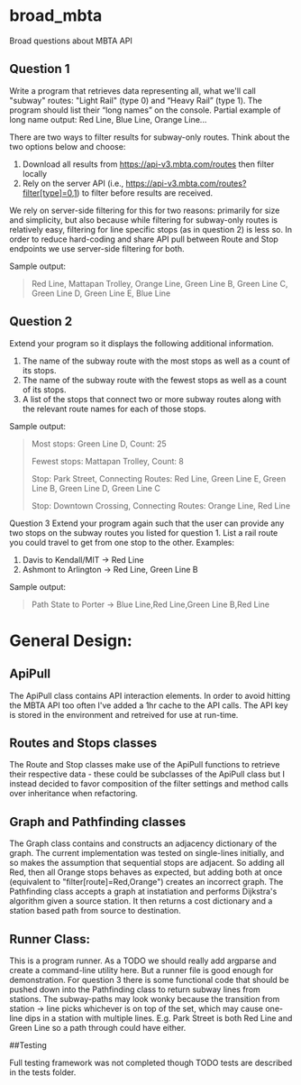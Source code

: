 # broad_mbta
Broad questions about MBTA API

## Question 1
Write a program that retrieves data representing all, what we'll call "subway" routes: "Light Rail" (type 0) and “Heavy Rail” (type 1). The program should list their “long names” on the console.
Partial example of long name output: Red Line, Blue Line, Orange Line...

There are two ways to filter results for subway-only routes. Think about the two options below and choose:
1. Download all results from https://api-v3.mbta.com/routes then filter locally
2. Rely on the server API (i.e., https://api-v3.mbta.com/routes?filter[type]=0,1) to filter before results
are received.

We rely on server-side filtering for this for two reasons: primarily for size and simplicity, but also because while filtering for subway-only routes is relatively easy, filtering for line specific stops (as in question 2) is less so. In order to reduce hard-coding and share API pull between Route and Stop endpoints we use server-side filtering for both. 


Sample output: 
> Red Line, Mattapan Trolley, Orange Line, Green Line B, Green Line C, Green Line D, Green Line E, Blue Line

## Question 2
Extend your program so it displays the following additional information.
1. The name of the subway route with the most stops as well as a count of its stops.
2. The name of the subway route with the fewest stops as well as a count of its stops.
3. A list of the stops that connect two or more subway routes along with the relevant route names for
each of those stops.

Sample output:
> Most stops: Green Line D, Count: 25
> 
> Fewest stops: Mattapan Trolley, Count: 8
> 
> Stop: Park Street, Connecting Routes: Red Line, Green Line E, Green Line B, Green Line D, Green Line C
> 
> Stop: Downtown Crossing, Connecting Routes: Orange Line, Red Line

Question 3
Extend your program again such that the user can provide any two stops on the subway routes you listed for
question 1.
List a rail route you could travel to get from one stop to the other. 
Examples:
1. Davis to Kendall/MIT -> Red Line
2. Ashmont to Arlington -> Red Line, Green Line B

Sample output:
> Path State to Porter -> Blue Line,Red Line,Green Line B,Red Line

# General Design:
## ApiPull
The ApiPull class contains API interaction elements. In order to avoid hitting the MBTA API too often I've added a 1hr cache to the API calls. The API key is stored in the environment and retreived for use at run-time. 

## Routes and Stops classes
The Route and Stop classes make use of the ApiPull functions to retrieve their respective data - these could be subclasses of the ApiPull class but I instead decided to favor composition of the filter settings and method calls over inheritance when refactoring. 

## Graph and Pathfinding classes
The Graph class contains and constructs an adjacency dictionary of the graph. The current implementation was tested on single-lines initially, and so makes the assumption that sequential stops are adjacent. So adding all Red, then all Orange stops behaves as expected, but adding both at once (equivalent to "filter[route]=Red,Orange") creates an incorrect graph. 
The Pathfinding class accepts a graph at instatiation and performs Dijkstra's algorithm given a source station. It then returns a cost dictionary and a station based path from source to destination.

## Runner Class:
This is a program runner. As a TODO we should really add argparse and create a command-line utility here. But a runner file is good enough for demonstration. For question 3 there is some functional code that should be pushed down into the Pathfinding class to return subway lines from stations. The subway-paths may look wonky because the transition from station -> line picks whichever is on top of the set, which may cause one-line dips in a station with multiple lines. E.g. Park Street is both Red Line and Green Line so a path through could have either. 

##Testing

Full testing framework was not completed though TODO tests are described in the tests folder. 
